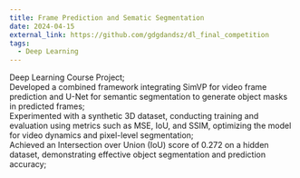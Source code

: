 ```yaml
---
title: Frame Prediction and Sematic Segmentation
date: 2024-04-15
external_link: https://github.com/gdgdandsz/dl_final_competition
tags:
  - Deep Learning
---
```

Deep Learning Course Project;<br>
Developed a combined framework integrating SimVP for video frame prediction and U-Net for semantic segmentation to generate object masks in predicted frames;<br>
Experimented with a synthetic 3D dataset, conducting training and evaluation using metrics such as MSE, IoU, and SSIM, optimizing the model for video dynamics and pixel-level segmentation;<br>
Achieved an Intersection over Union (IoU) score of 0.272 on a hidden dataset, demonstrating effective object segmentation and prediction accuracy;<br>


<!--more-->
